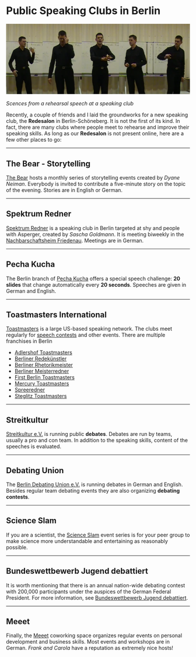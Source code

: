 
# Public Speaking Clubs in Berlin

![rehearsal speech at a speaking club](images/rehearsal_speech_scenes.png)

*Scences from a rehearsal speech at a speaking club*

Recently, a couple of friends and I laid the groundworks for a new speaking club, the **Redesalon** in Berlin-Schöneberg. It is not the first of its kind. In fact, there are many clubs where people meet to rehearse and improve their speaking skills. As long as our **Redesalon** is not present online, here are a few other places to go:

----

## The Bear - Storytelling

[The Bear](http://thebear-storytelling.de/) hosts a monthly series of storytelling events created by *Dyane Neiman*. Everybody is invited to contribute a five-minute story on the topic of the evening. Stories are in English or German.

----

## Spektrum Redner

[Spektrum Redner](http://spektrum-redner.de/) is a speaking club in Berlin targeted at shy and people with Asperger, created by *Sascha Goldmann*. It is meeting biweekly in the [Nachbarschaftsheim Friedenau](http://www.nbhs.de). Meetings are in German.

----

## Pecha Kucha

The Berlin branch of [Pecha Kucha](http://pechakucha.de/berlin/) offers a special speech challenge: **20 slides** that change automatically every **20 seconds**. Speeches are given in German and English.

----

## Toastmasters International

[Toastmasters](http://www.toastmasters.org) is a large US-based speaking network. The clubs meet regularly for [speech contests](http://www.divisionc.de/) and other events. There are multiple franchises in Berlin

* [Adlershof Toastmasters](http://adlershof-toastmasters.de/)
* [Berliner Redekünstler](http://www.berliner-redekuenstler.de)
* [Berliner Rhetorikmeister](http://berliner-rhetorikmeister.de)
* [Berliner Meisterredner](http://www.meisterredner.org)
* [First Berlin Toastmasters](http://www.fbtm.org)
* [Mercury Toastmasters](http://www.mercury-toastmasters-berlin.de)
* [Spreeredner](http://www.spreeredner.de)
* [Steglitz Toastmasters](http://www.steglitz-toastmasters.de)

----


## Streitkultur

[Streitkultur e.V.](http://streitkultur-berlin.net/) is running public **debates**. Debates are run by teams, usually a pro and con team. In addition to the speaking skills, content of the speeches is evaluated.

----

## Debating Union

The [Berlin Debating Union e.V.](http://www.debating.de/) is running debates in German and English. Besides regular team debating events they are also organizing **debating contests**.

----

## Science Slam

If you are a scientist, the [Science Slam](http://www.scienceslam.de/) event series is for your peer group to make science more understandable and entertaining as reasonably possible.

----

## Bundeswettbewerb Jugend debattiert

It is worth mentioning that there is an annual nation-wide debating contest with 200,000 participants under the auspices of the German Federal President. For more information, see [Bundeswettbewerb Jugend debattiert](https://www.jugend-debattiert.de/).

----

## Meeet

Finally, the [Meeet](http://meeet.de/) coworking space organizes regular events on personal development and business skills. Most events and workshops are in German. *Frank and Carola* have a reputation as extremely nice hosts!
